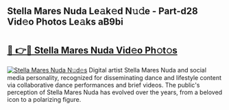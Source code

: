 ## Stella Mares Nuda Le𝚊k𝚎d N𝚞𝚍e - Part-d28 Vid𝚎o Photos Le𝚊ks aB9bi

# <h2><a href="http://fbg5fu.evod.top/?m=Stella+Mares+Nuda">🔗 👉🔴 Stella Mares Nuda Vid𝚎o Ph𝚘t𝚘s</a></h2>

[![Stella Mares Nuda N𝚞d𝚎s](https://i.imgur.com/8V9OHl7.gif)](http://fbg5fu.evod.top/?m=Stella+Mares+Nuda)
Digital artist Stella Mares Nuda and social media personality, recognized for disseminating dance and lifestyle content via collaborative dance performances and brief videos. The public's perception of Stella Mares Nuda has evolved over the years, from a beloved icon to a polarizing figure. 
